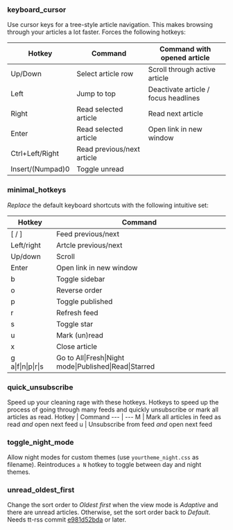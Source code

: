 ### keyboard_cursor
Use cursor keys for a tree-style article navigation. This makes browsing through your articles a lot faster. Forces the following hotkeys:

Hotkey | Command | Command with opened article
--- | --- | ---
Up/Down | Select article row | Scroll through active article
Left | Jump to top | Deactivate article / focus headlines
Right | Read selected article | Read next article
Enter | Read selected article | Open link in new window
Ctrl+Left/Right | Read previous/next article
Insert/(Numpad)0 | Toggle unread

### minimal_hotkeys
_Replace_ the default keyboard shortcuts with the following intuitive set:

Hotkey | Command
--- | ---
[ / ] | Feed previous/next
Left/right | Artcle previous/next
Up/down | Scroll
Enter | Open link in new window
b | Toggle sidebar
o | Reverse order
p | Toggle published
r | Refresh feed
s | Toggle star
u | Mark (un)read
x | Close article
g a\|f\|n\|p\|r\|s | Go to All\|Fresh\|Night mode\|Published\|Read\|Starred

### quick_unsubscribe
Speed up your cleaning rage with these hotkeys. Hotkeys to speed up the process of going through many feeds and quickly unsubscribe or mark all articles as read.
Hotkey | Command
--- | ---
M | Mark all articles in feed as read _and_ open next feed
u | Unsubscribe from feed _and_ open next feed

### toggle_night_mode
Allow night modes for custom themes (use `yourtheme_night.css` as filename). Reintroduces `a N` hotkey to toggle between day and night themes.

### unread_oldest_first
Change the sort order to _Oldest first_ when the view mode is _Adaptive_ and there are unread articles. Otherwise, set the sort order back to _Default_. Needs tt-rss commit [e981d52bda](https://git.tt-rss.org/fox/tt-rss/src/e981d52bdabbb0893ac69b29d7690d0bb63fbc14) or later.